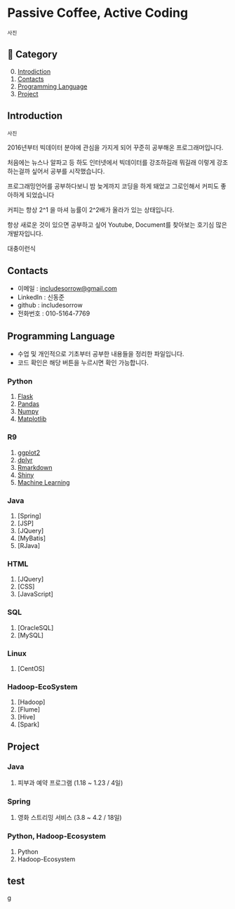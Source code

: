 # Passive Coffee, Active Coding

```
사진
```

## :book: Category
0. [Introdiction](#Introduction)
1. [Contacts](#Contacts)
2. [Programming Language](#Programming-Language)
3. [Project](#Project)
## Introduction

```
사진
```


2016년부터 빅데이터 분야에 관심을 가지게 되어 꾸준히 공부해온 프로그래머입니다. 

처음에는 뉴스나 알파고 등 하도 인터넷에서 빅데이터를 강조하길래 뭐길래 이렇게 강조하는걸까 싶어서 공부를 시작했습니다.

프로그래밍언어를 공부하다보니 밤 늦게까지 코딩을 하게 돼었고 그로인해서 커피도 좋아하게 되었습니다

커피는 항상 2^1 을 마셔 능률이 2^2배가 올라가 있는 상태입니다.

항상 새로운 것이 있으면 공부하고 싶어 Youtube, Document를 찾아보는 호기심 많은 개발자입니다.

대충이런식

## Contacts
- 이메일 : includesorrow@gmail.com
- LinkedIn : 신동준
- github : includesorrow
- 전화번호 : 010-5164-7769

## Programming Language
- 수업 및 개인적으로 기초부터 공부한 내용들을 정리한 파일입니다.
- 코드 확인은 해당 버튼을 누르시면 확인 가능합니다.
### Python
  1. [Flask](https://github.com/includesorrow/Portfolio_Shin/tree/master/Data/Python/Flask)
  2. [Pandas](https://github.com/includesorrow/Portfolio_Shin/tree/master/Data/Python/Pandas%2CNumpy%2CMatplotlib)
  3. [Numpy](https://github.com/includesorrow/Portfolio_Shin/tree/master/Data/Python/Pandas%2CNumpy%2CMatplotlib)
  4. [Matplotlib](https://github.com/includesorrow/Portfolio_Shin/tree/master/Data/Python/Pandas%2CNumpy%2CMatplotlib)

### R9
  1. [ggplot2](https://github.com/includesorrow/Portfolio_Shin/tree/master/Data/R/ggplot2)
  2. [dplyr](https://github.com/includesorrow/Portfolio_Shin/tree/master/Data/R/dplyr)
  3. [Rmarkdown](https://github.com/includesorrow/Portfolio_Shin/tree/master/Data/R/rmarkdown)
  4. [Shiny](https://github.com/includesorrow/Portfolio_Shin/tree/master/Data/R/shiny)
  5. [Machine Learning](https://github.com/includesorrow/Portfolio_Shin/tree/master/Data/R/ML/LR)

### Java
  1. [Spring]
  2. [JSP]
  3. [JQuery]
  4. [MyBatis]
  5. [RJava]
  
### HTML
  1. [JQuery]
  2. [CSS]
  3. [JavaScript]

### SQL
  1. [OracleSQL]
  2. [MySQL]

### Linux
  1. [CentOS]
 
### Hadoop-EcoSystem
  1. [Hadoop]
  2. [Flume]
  3. [Hive]
  4. [Spark]






## Project

### Java
  1. 피부과 예약 프로그램 (1.18 ~ 1.23 / 4일)

### Spring
  1. 영화 스트리밍 서비스 (3.8 ~ 4.2 / 18일)
  

### Python, Hadoop-Ecosystem 
  1. Python
  2. Hadoop-Ecosystem









## test













g
